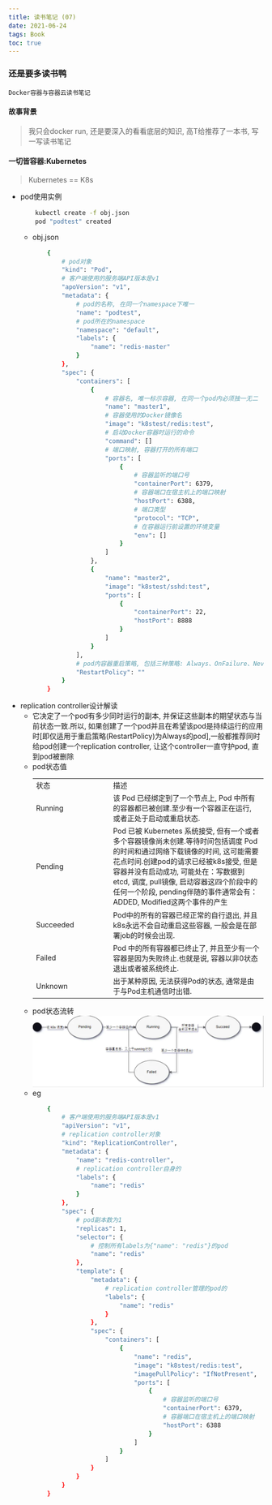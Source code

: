 ```yaml
---
title: 读书笔记 (07)
date: 2021-06-24
tags: Book
toc: true
---
```


### 还是要多读书鸭
    Docker容器与容器云读书笔记

<!-- more -->

#### 故事背景
> 我只会docker run, 还是要深入的看看底层的知识, 高T给推荐了一本书, 写一写读书笔记

#### 一切皆容器:Kubernetes
> Kubernetes == K8s
- pod使用实例
    ```bash
        kubectl create -f obj.json
        pod "podtest" created
    ```
    * obj.json
        ```bash
            {
                # pod对象
                "kind": "Pod",
                # 客户端使用的服务端API版本是v1
                "apoVersion": "v1",
                "metadata": {
                    # pod的名称, 在同一个namespace下唯一
                    "name": "podtest",
                    # pod所在的namespace
                    "namespace": "default",
                    "labels": {
                        "name": "redis-master"
                    }
                },
                "spec": {
                    "containers": [
                        {
                            # 容器名, 唯一标示容器, 在同一个pod内必须独一无二
                            "name": "master1",
                            # 容器使用的Docker镜像名
                            "image": "k8stest/redis:test",
                            # 启动Docker容器时运行的命令
                            "command": []
                            # 端口映射, 容器打开的所有端口
                            "ports": [
                                {
                                    # 容器监听的端口号
                                    "containerPort": 6379,
                                    # 容器端口在宿主机上的端口映射
                                    "hostPort": 6388,
                                    # 端口类型
                                    "protocol": "TCP",
                                    # 在容器运行前设置的环境变量
                                    "env": []
                                }
                            ]
                        },
                        {
                            "name": "master2",
                            "image": "k8stest/sshd:test",
                            "ports": [
                                {
                                    "containerPort": 22,
                                    "hostPort": 8888
                                }
                            ]
                        }
                    ],
                    # pod内容器重启策略, 包括三种策略: Always、OnFailure、Never
                    "RestartPolicy": ""
                }
            }
        ```
- replication controller设计解读
    * 它决定了一个pod有多少同时运行的副本, 并保证这些副本的期望状态与当前状态一致.所以, 如果创建了一个pod并且在希望该pod是持续运行的应用时\[即仅适用于重启策略(RestartPolicy)为Always的pod],一般都推荐同时给pod创建一个replication controller, 让这个controller一直守护pod, 直到pod被删除
    * pod状态值
        <table><tbody><tr><td>状态</td><td>描述</td></tr><tr><td>Running　　　　　　</td><td>该 Pod 已经绑定到了一个节点上, Pod 中所有的容器都已被创建.至少有一个容器正在运行, 或者正处于启动或重启状态.</td></tr><tr><td>Pending</td><td>Pod 已被 Kubernetes 系统接受, 但有一个或者多个容器镜像尚未创建.等待时间包括调度 Pod 的时间和通过网络下载镜像的时间, 这可能需要花点时间.创建pod的请求已经被k8s接受, 但是容器并没有启动成功, 可能处在：写数据到etcd, 调度, pull镜像, 启动容器这四个阶段中的任何一个阶段, pending伴随的事件通常会有：ADDED, Modified这两个事件的产生</td></tr><tr><td>Succeeded</td><td>Pod中的所有的容器已经正常的自行退出, 并且k8s永远不会自动重启这些容器, 一般会是在部署job的时候会出现.</td></tr><tr><td>Failed</td><td>Pod 中的所有容器都已终止了, 并且至少有一个容器是因为失败终止.也就是说, 容器以非0状态退出或者被系统终止.</td></tr><tr><td>Unknown</td><td>出于某种原因, 无法获得Pod的状态, 通常是由于与Pod主机通信时出错.</td></tr></tbody></table>
    * pod状态流转
        ![pod状态流转](/img/20210624_1.png)
    * eg
        ```bash
            {
                # 客户端使用的服务端API版本是v1
                "apiVersion": "v1",
                # replication controller对象
                "kind": "ReplicationController",
                "metadata": {
                    "name": "redis-controller",
                    # replication controller自身的
                    "labels": {
                        "name": "redis"
                    }
                },
                "spec": {
                    # pod副本数为1
                    "replicas": 1,
                    "selector": {
                        # 控制所有labels为{"name": "redis"}的pod
                        "name": "redis"
                    },
                    "template": {
                        "metadata": {
                            # replication controller管理的pod的
                            "labels": {
                                "name": "redis"
                            }
                        },
                        "spec": {
                            "containers": [
                                {
                                    "name": "redis",
                                    "image": "k8stest/redis:test",
                                    "imagePullPolicy": "IfNotPresent",
                                    "ports": [
                                        {
                                            # 容器监听的端口号
                                            "containerPort": 6379,
                                            # 容器端口在宿主机上的端口映射
                                            "hostPort": 6388
                                        }
                                    ]
                                }
                            ]
                        }
                    }
                }
            }
        ```




